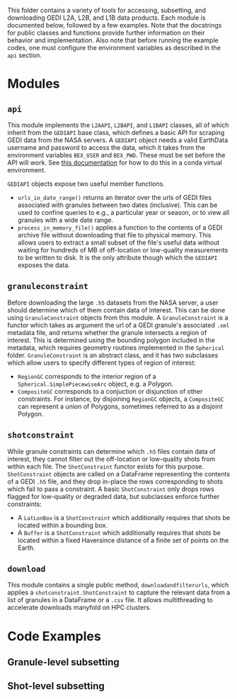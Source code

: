 This folder contains a variety of tools for accessing, subsetting, and downloading GEDI L2A, L2B, and L1B data products. Each module is documented below, followed by a few examples. Note that the docstrings for public classes and functions provide further information on their behavior and implementation. Also note that before running the example codes, one must configure the environment variables as described in the ```api``` section.

# Modules

## ```api```
This module implements the ```L2AAPI```, ```L2BAPI```, and ```L1BAPI``` classes, all of which inherit from the ```GEDIAPI``` base class, which defines a basic API for scraping GEDI data from the NASA servers. A ```GEDIAPI``` object needs a valid EarthData username and password to access the data, which it takes from the environment variables ```BEX_USER``` and ```BEX_PWD```. These must be set before the API will work. See [this documentation](https://conda.io/projects/conda/en/latest/user-guide/tasks/manage-environments.html#setting-environment-variables) for how to do this in a conda virtual environment.

```GEDIAPI``` objects expose two useful member functions.
* ```urls_in_date_range()``` returns an iterator over the urls of GEDI files associated with granules between two dates (inclusive). This can be used to confine queries to e.g., a particular year or season, or to view all granules with a wide date range.
* ```process_in_memory_file()``` applies a function to the contents of a GEDI archive file without downloading that file to physical memory. This allows users to extract a small subset of the file's useful data without waiting for hundreds of MB of off-location or low-quality measurements to be written to disk. It is the only attribute though which the ```GEDIAPI``` exposes the data.

## ```granuleconstraint```
Before downloading the large ```.h5``` datasets from the NASA server, a user should determine which of them contain data of interest. This can be done using ```GranuleConstraint``` objects from this module. A ```GranuleConstraint``` is a functor which takes as argument the url of a GEDI granule's associated ```.xml``` metadata file, and returns whether the granule intersects a region of interest. This is determined using the bounding polygon included in the metadata, which requires geometry routines implemented in the ```Spherical``` folder. ```GranuleConstraint``` is an abstract class, and it has two subclasses which allow users to specify different types of region of interest:
* ```RegionGC``` corresponds to the interior region of a ```Spherical.SimplePiecewiseArc``` object, e.g. a Polygon.
* ```CompositeGC``` corresponds to a conjuction or disjunction of other constraints. For instance, by disjoining ```RegionGC``` objects, a ```CompositeGC``` can represent a union of Polygons, sometimes referred to as a disjoint Polygon.

## ```shotconstraint```
While granule constraints can determine which ```.h5``` files contain data of interest, they cannot filter out the off-location or low-quality shots from within each file. The ```ShotConstraint``` functor exists for this purpose. ```ShotConstraint``` objects are called on a DataFrame representing the contents of a GEDI ```.h5``` file, and they drop in-place the rows corresponding to shots which fail to pass a constraint. A basic ```ShotConstraint``` only drops rows flagged for low-quality or degraded data, but subclasses enforce further constraints:
* A ```LatLonBox``` is a ```ShotConstraint``` which additionally requires that shots be located within a bounding box.
* A ```Buffer``` is a ```ShotConstraint``` which additionally requires that shots be located within a fixed Haversince distance of a finite set of points on the Earth.

## ```download```
This module contains a single public method, ```downloadandfilterurls```, which applies a ```shotconstraint.ShotConstraint``` to capture the relevant data from a list of granules in a DataFrame or a ```.csv``` file. It allows multithreading to accelerate downloads manyfold on HPC clusters.

# Code Examples

## Granule-level subsetting

## Shot-level subsetting
